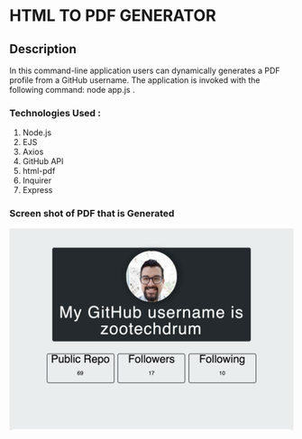 # HTML TO PDF GENERATOR

## Description 
In this command-line application users can dynamically generates a PDF profile from a GitHub username. The application is invoked with the following command: node app.js .

### Technologies Used :

1. Node.js
2. EJS
3. Axios
4. GitHub API
5. html-pdf
6. Inquirer
7. Express

### Screen shot of PDF that is Generated
 ![PDF](./public/assets/screenShot.png)